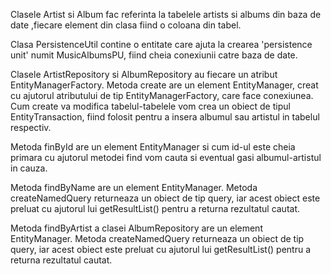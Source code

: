 Clasele Artist si Album fac referinta la tabelele artists si albums din baza de date
,fiecare element din clasa fiind o coloana din tabel.

Clasa PersistenceUtil contine o entitate care ajuta la crearea 'persistence unit'
numit MusicAlbumsPU, fiind cheia conexiunii catre baza de date.

Clasele ArtistRepository si AlbumRepository au fiecare un atribut EntityManagerFactory.
Metoda create are un element EntityManager, creat cu ajutorul atributului de tip EntityManagerFactory,
care face conexiunea.
Cum create va modifica tabelul-tabelele vom crea un obiect de tipul EntityTransaction, fiind folosit
pentru a insera albumul sau artistul in tabelul respectiv.

Metoda finById are un element EntityManager si cum id-ul este cheia primara cu ajutorul metodei find
vom cauta si eventual gasi albumul-artistul in cauza.

Metoda findByName are un element EntityManager. Metoda createNamedQuery returneaza un obiect de tip query,
iar acest obiect este preluat cu ajutorul lui getResultList() pentru a returna rezultatul cautat.

Metoda findByArtist a clasei AlbumRepository are un element EntityManager. Metoda createNamedQuery 
returneaza un obiect de tip query, iar acest obiect este preluat cu ajutorul lui getResultList() 
pentru a returna rezultatul cautat.
